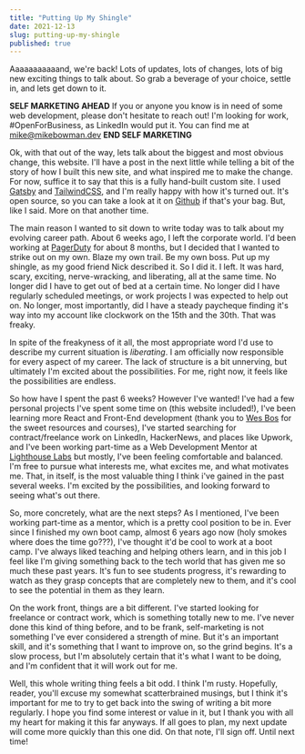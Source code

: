 ```yaml
---
title: "Putting Up My Shingle"
date: 2021-12-13
slug: putting-up-my-shingle
published: true
---
```


Aaaaaaaaaaand, we're back! Lots of updates, lots of changes, lots of big new
exciting things to talk about. So grab a beverage of your choice, settle in, and
lets get down to it. <!-- endexcerpt -->

**SELF MARKETING AHEAD** If you or anyone you know is in need of some web
development, please don't hesitate to reach out! I'm looking for work,
\#OpenForBusiness, as LinkedIn would put it. You can find me at
[mike@mikebowman.dev](mailto:mike@mikebowman.dev) **END SELF MARKETING**

Ok, with that out of the way, lets talk about the biggest and most obvious
change, this website. I'll have a post in the next little while telling a bit of
the story of how I built this new site, and what inspired me to make the change.
For now, suffice it to say that this is a fully hand-built custom site. I used
[Gatsby](https://www.gatsbyjs.com/) and [TailwindCSS](https://tailwindcss.com/),
and I'm really happy with how it's turned out. It's open source, so you can take
a look at it on [Github](https://github.com/bowmanmike/mikebowman.dev) if that's
your bag. But, like I said. More on that another time.

The main reason I wanted to sit down to write today was to talk about my
evolving career path. About 6 weeks ago, I left the corporate world. I'd been
working at [PagerDuty](https://pagerduty.com) for about 8 months, but I decided
that I wanted to strike out on my own. Blaze my own trail. Be my own boss. Put
up my shingle, as my good friend Nick described it. So I did it. I left. It was
hard, scary, exciting, nerve-wracking, and liberating, all at the same time. No
longer did I have to get out of bed at a certain time. No longer did I have
regularly scheduled meetings, or work projects I was expected to help out on. No
longer, most importantly, did I have a steady paycheque finding it's way into my
account like clockwork on the 15th and the 30th. That was freaky.

In spite of the freakyness of it all, the most appropriate word I'd use to
describe my current situation is _liberating_. I am officially now responsible
for every aspect of my career. The lack of structure is a bit unnerving, but
ultimately I'm excited about the possibilities. For me, right now, it feels like
the possibilities are endless.

So how have I spent the past 6 weeks? However I've wanted! I've had a few
personal projects I've spent some time on (this website included!), I've been
learning more React and Front-End development (thank you to [Wes
Bos](https://wesbos.com) for the sweet resources and courses), I've started
searching for contract/freelance work on LinkedIn, HackerNews, and places like
Upwork, and I've been working part-time as a Web Development Mentor at
[Lighthouse Labs](https://lighthouselabs.ca) but mostly, I've been feeling
comfortable and balanced. I'm free to pursue what interests me, what excites me,
and what motivates me. That, in itself, is the most valuable thing I think i've
gained in the past several weeks. I'm excited by the possibilities, and looking
forward to seeing what's out there.

So, more concretely, what are the next steps? As I mentioned, I've been working
part-time as a mentor, which is a pretty cool position to be in. Ever since I
finished my own boot camp, almost 6 years ago now (holy smokes where does the
time go???), I've thought it'd be cool to work at a boot camp. I've always liked
teaching and helping others learn, and in this job I feel like I'm giving
something back to the tech world that has given me so much these past years.
It's fun to see students progress, it's rewarding to watch as they grasp
concepts that are completely new to them, and it's cool to see the potential in
them as they learn.

On the work front, things are a bit different. I've started looking for
freelance or contract work, which is something totally new to me. I've never
done this kind of thing before, and to be frank, self-marketing is not something
I've ever considered a strength of mine. But it's an important skill, and it's
something that I want to improve on, so the grind begins. It's a slow process,
but I'm absolutely certain that it's what I want to be doing, and I'm confident
that it will work out for me.

Well, this whole writing thing feels a bit odd. I think I'm rusty. Hopefully,
reader, you'll excuse my somewhat scatterbrained musings, but I think it's
important for me to try to get back into the swing of writing a bit more
regularly. I hope you find some interest or value in it, but I thank you with
all my heart for making it this far anyways. If all goes to plan, my next update
will come more quickly than this one did. On that note, I'll sign off. Until
next time!
